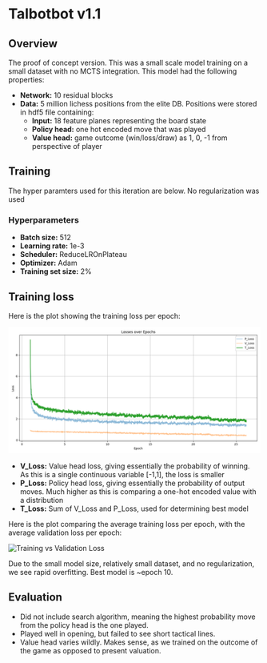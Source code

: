 # Talbotbot v1.1

## Overview

The proof of concept version. This was a small scale model training on a small dataset with no MCTS integration. This model had the following properties:

- **Network:**  10 residual blocks
- **Data:** 5 million lichess positions from the elite DB. Positions were stored in hdf5 file containing:
  - **Input:** 18 feature planes representing the board state
  - **Policy head:** one hot encoded move that was played
  - **Value head:** game outcome (win/loss/draw) as 1, 0, -1 from perspective of player

## Training

The hyper paramters used for this iteration are below. No regularization was used

### Hyperparameters
- **Batch size:**  512
- **Learning rate:**  1e-3
- **Scheduler:**  ReduceLROnPlateau
- **Optimizer:**  Adam
- **Training set size:**  2%

## Training loss

Here is the plot showing the training loss per epoch:

![Training Loss](logs/training_loss.png)

- **V_Loss:**  Value head loss, giving essentially the probability of winning. As this is a single continuous variable [-1,1], the loss is smaller
- **P_Loss:**  Policy head loss, giving essentially the probability of output moves. Much higher as this is comparing a one-hot encoded value with a distribution
- **T_Loss:**  Sum of V_Loss and P_Loss, used for determining best model

Here is the plot comparing the average training loss per epoch, with the average validation loss per epoch:

![Training vs Validation Loss](logs/training_vs_validation.png)

Due to the small model size, relatively small dataset, and no regularization, we see rapid overfitting. Best model is ~epoch 10.

## Evaluation

- Did not include search algorithm, meaning the highest probability move from the policy head is the one played.
- Played well in opening, but failed to see short tactical lines.
- Value head varies wildly. Makes sense, as we trained on the outcome of the game as opposed to present valuation.